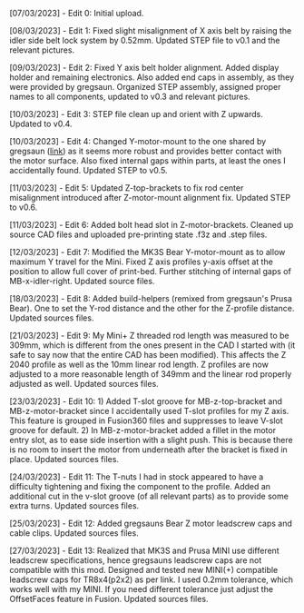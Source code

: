[07/03/2023] - Edit 0: Initial upload.

[08/03/2023] - Edit 1: Fixed slight misalignment of X axis belt by raising the idler side belt lock system by 0.52mm. Updated STEP file to v0.1 and the relevant pictures.

[09/03/2023] - Edit 2: Fixed Y axis belt holder alignment. Added display holder and remaining electronics. Also added end caps in assembly, as they were provided by gregsaun. Organized STEP assembly, assigned proper names to all components, updated to v0.3 and relevant pictures. 

[10/03/2023] - Edit 3: STEP file clean up and orient with Z upwards. Updated to v0.4.

[10/03/2023] - Edit 4: Changed Y-motor-mount to the one shared by gregsaun ([link](https://github.com/gregsaun/prusa_i3_bear_upgrade)) as it seems more robust and provides better contact with the motor surface. Also fixed internal gaps within parts, at least the ones I accidentally found. Updated STEP to v0.5.

[11/03/2023] - Edit 5: Updated Z-top-brackets to fix rod center misalignment introduced after  Z-motor-mount alignment fix. Updated STEP to v0.6.

[11/03/2023] - Edit 6: Added bolt head slot in Z-motor-brackets. Cleaned up source CAD files and uploaded pre-printing state .f3z and .step files.

[12/03/2023] - Edit 7: Modified the MK3S Bear Y-motor-mount as to allow maximum Y travel for the Mini. Fixed Z axis profiles y-axis offset at the position to allow full cover of print-bed. Further stitching of internal gaps of MB-x-idler-right. Updated source files.

[18/03/2023] - Edit 8: Added build-helpers (remixed from gregsaun's Prusa Bear). One to set the Y-rod distance and the other for the Z-profile distance. Updated sources files.

[21/03/2023] - Edit 9: My Mini+ Z threaded rod length was measured to be 309mm, which is different from the ones present in the CAD I started with (it safe to say now that the entire CAD has been modified). This affects the Z 2040 profile as well as the 10mm linear rod length. Z profiles are now adjusted to a more reasonable length of 349mm and the linear rod properly adjusted as well. Updated sources files.

[23/03/2023] - Edit 10: 1) Added T-slot groove for MB-z-top-bracket and MB-z-motor-bracket since I accidentally used T-slot profiles for my Z axis. This feature is grouped in Fusion360 files and suppresses to leave V-slot groove for default. 2) In MB-z-motor-bracket added a fillet in the motor entry slot, as to ease side insertion with a slight push. This is because there is no room to insert the motor from underneath after the bracket is fixed in place. Updated sources files.

[24/03/2023] - Edit 11: The T-nuts I had in stock appeared to have a difficulty tightening and fixing the component to the profile. Added an additional cut in the v-slot groove (of all relevant parts) as to provide some extra turns. Updated sources files.

[25/03/2023] - Edit 12: Added gregsauns Bear Z motor leadscrew caps and cable clips. Updated sources files.

[27/03/2023] - Edit 13: Realized that MK3S and Prusa MINI use different leadscrew specifications, hence gregsauns leadscrew caps are not compatible with this mod. Designed and tested new MINI(+) compatible leadscrew caps for TR8x4(p2x2) as per link. I used 0.2mm tolerance, which works well with my MINI. If you need different tolerance just adjust the OffsetFaces feature in Fusion. Updated sources files.
